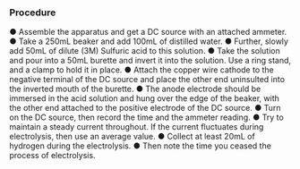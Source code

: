 ### Procedure
●	Assemble the apparatus and get a DC source with an attached ammeter.
●	Take a 250mL beaker and add 100mL of distilled water.
●	Further, slowly add 50mL of dilute (3M) Sulfuric acid to this solution.
●	Take the solution and pour into a 50mL burette and invert it into the solution. Use a ring stand, and a clamp to hold it in place.
●	Attach the copper wire cathode to the negative terminal of the DC source and place the other end uninsulted into the inverted mouth of the burette.
●	The anode electrode should be immersed in the acid solution and hung over the edge of the beaker, with the other end attached to the positive electrode of the DC source.
●	Turn on the DC source, then record the time and the ammeter reading.
●	Try to maintain a steady current throughout. If the current fluctuates during electrolysis, then use an average value.
●	Collect at least 20mL of hydrogen during the electrolysis.
●	Then note the time you ceased the process of electrolysis.
